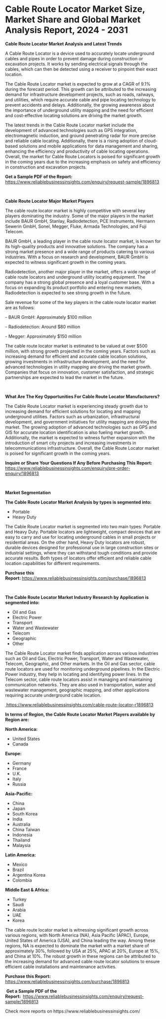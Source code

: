 <p><h1>Cable Route Locator Market Size, Market Share and Global Market Analysis Report, 2024 - 2031</h1></p><p><strong>Cable Route Locator Market Analysis and Latest Trends</strong></p>
<p><p>A Cable Route Locator is a device used to accurately locate underground cables and pipes in order to prevent damage during construction or excavation projects. It works by sending electrical signals through the cables, which can then be detected using a receiver to pinpoint their exact location.</p><p>The Cable Route Locator market is expected to grow at a CAGR of 9.1% during the forecast period. This growth can be attributed to the increasing demand for infrastructure development projects, such as roads, railways, and utilities, which require accurate cable and pipe locating technology to prevent accidents and delays. Additionally, the growing awareness about the importance of underground utility mapping and the need for efficient and cost-effective locating solutions are driving the market growth.</p><p>The latest trends in the Cable Route Locator market include the development of advanced technologies such as GPS integration, electromagnetic induction, and ground penetrating radar for more precise and reliable cable locating. Additionally, there is a rising adoption of cloud-based solutions and mobile applications for data management and sharing, enhancing the efficiency and productivity of cable locating operations. Overall, the market for Cable Route Locators is poised for significant growth in the coming years due to the increasing emphasis on safety and efficiency in construction and excavation projects.</p></p>
<p><strong>Get a Sample PDF of the Report:&nbsp;</strong> <a href="https://www.reliablebusinessinsights.com/enquiry/request-sample/1896813">https://www.reliablebusinessinsights.com/enquiry/request-sample/1896813</a></p>
<p>&nbsp;</p>
<p><strong>Cable Route Locator Major Market Players</strong></p>
<p><p>The cable route locator market is highly competitive with several key players dominating the industry. Some of the major players in the market include BAUR GmbH, Stanlay, Radiodetection, PCE Instruments, Hermann Sewerin GmbH, Sonel, Megger, Fluke, Armada Technologies, and Fuji Telecom.</p><p>BAUR GmbH, a leading player in the cable route locator market, is known for its high-quality products and innovative solutions. The company has a strong market presence and a wide range of products catering to various industries. With a focus on research and development, BAUR GmbH is expected to witness significant growth in the coming years.</p><p>Radiodetection, another major player in the market, offers a wide range of cable route locators and underground utility locating equipment. The company has a strong global presence and a loyal customer base. With a focus on expanding its product portfolio and entering new markets, Radiodetection is expected to see strong growth in the future.</p><p>Sale revenue for some of the key players in the cable route locator market are as follows:</p><p>- BAUR GmbH: Approximately $100 million</p><p>- Radiodetection: Around $80 million</p><p>- Megger: Approximately $150 million</p><p>The cable route locator market is estimated to be valued at over $500 million, with strong growth projected in the coming years. Factors such as increasing demand for efficient and accurate cable location solutions, growing investments in infrastructure development, and the need for advanced technologies in utility mapping are driving the market growth. Companies that focus on innovation, customer satisfaction, and strategic partnerships are expected to lead the market in the future.</p></p>
<p>&nbsp;</p>
<p><strong>What Are The Key Opportunities For Cable Route Locator Manufacturers?</strong></p>
<p><p>The Cable Route Locator market is experiencing steady growth due to increasing demand for efficient solutions for locating and mapping underground utilities. Factors such as urbanization, infrastructural development, and government initiatives for utility mapping are driving the market. The growing adoption of advanced technologies such as GPS and GIS for accurate location identification is also fueling market growth. Additionally, the market is expected to witness further expansion with the introduction of smart city projects and increasing investments in telecommunications infrastructure. Overall, the Cable Route Locator market is poised for significant growth in the coming years.</p></p>
<p><strong>Inquire or Share Your Questions If Any Before Purchasing This Report:</strong> <a href="https://www.reliablebusinessinsights.com/enquiry/pre-order-enquiry/1896813">https://www.reliablebusinessinsights.com/enquiry/pre-order-enquiry/1896813</a></p>
<p>&nbsp;</p>
<p><strong>Market Segmentation</strong></p>
<p><strong>The Cable Route Locator Market Analysis by types is segmented into:</strong></p>
<p><ul><li>Portable</li><li>Heavy Duty</li></ul></p>
<p><p>The Cable Route Locator market is segmented into two main types: Portable and Heavy Duty. Portable locators are lightweight, compact devices that are easy to carry and use for locating underground cables in small projects or residential areas. On the other hand, Heavy Duty locators are robust, durable devices designed for professional use in large construction sites or industrial settings, where they can withstand tough conditions and provide accurate results. Both types of locators offer efficient and reliable cable location capabilities for different requirements.</p></p>
<p><strong>Purchase this Report:&nbsp;</strong><a href="https://www.reliablebusinessinsights.com/purchase/1896813">https://www.reliablebusinessinsights.com/purchase/1896813</a></p>
<p>&nbsp;</p>
<p><strong>The Cable Route Locator Market Industry Research by Application is segmented into:</strong></p>
<p><ul><li>Oil and Gas</li><li>Electric Power</li><li>Transport</li><li>Water and Wastewater</li><li>Telecom</li><li>Geographic</li><li>Other</li></ul></p>
<p><p>The Cable Route Locator market finds application across various industries such as Oil and Gas, Electric Power, Transport, Water and Wastewater, Telecom, Geographic, and Other markets. In the Oil and Gas sector, cable route locators are used for monitoring underground pipelines. In the Electric Power industry, they help in locating and identifying power lines. In the Telecom sector, cable route locators assist in managing and maintaining communication networks. They are also used in transportation, water and wastewater management, geographic mapping, and other applications requiring accurate underground cable location.</p></p>
<p><a href="https://www.reliablebusinessinsights.com/cable-route-locator-r1896813">&nbsp;https://www.reliablebusinessinsights.com/cable-route-locator-r1896813</a></p>
<p><strong>In terms of Region, the Cable Route Locator Market Players available by Region are:</strong></p>
<p>
    <p> <strong> North America: </strong>
        <ul>
            <li>United States</li>
            <li>Canada</li>
        </ul>
        </p> 
    <p> <strong> Europe: </strong>
        <ul>
            <li>Germany</li>
            <li>France</li>
            <li>U.K.</li>
            <li>Italy</li>
            <li>Russia</li>
        </ul>
        </p> 
    <p> <strong> Asia-Pacific: </strong>
        <ul>
            <li>China</li>
            <li>Japan</li>
            <li>South Korea</li>
            <li>India</li>
            <li>Australia</li>
            <li>China Taiwan</li>
            <li>Indonesia</li>
            <li>Thailand</li>
            <li>Malaysia</li>
        </ul>
        </p> 
    <p> <strong> Latin America: </strong>
        <ul>
            <li>Mexico</li>
            <li>Brazil</li>
            <li>Argentina Korea</li>
            <li>Colombia</li>
        </ul>
        </p> 
    <p> <strong> Middle East & Africa: </strong>
        <ul>
            <li>Turkey</li>
            <li>Saudi</li>
            <li>Arabia</li>
            <li>UAE</li>
            <li>Korea</li>
        </ul>
    </p>
    </p>
<p><p>The cable route locator market is witnessing significant growth across various regions, with North America (NA), Asia Pacific (APAC), Europe, United States of America (USA), and China leading the way. Among these regions, NA is expected to dominate the market with a market share of approximately 30%, followed by USA at 25%, APAC at 20%, Europe at 15%, and China at 10%. The robust growth in these regions can be attributed to the increasing demand for advanced cable route locator solutions to ensure efficient cable installations and maintenance activities.</p></p>
<p><strong>Purchase this Report: </strong><a href="https://www.reliablebusinessinsights.com/purchase/1896813">https://www.reliablebusinessinsights.com/purchase/1896813</a></p>
<p>&nbsp;<strong>Get a Sample PDF of the Report:&nbsp;&nbsp;</strong><a href="https://www.reliablebusinessinsights.com/enquiry/request-sample/1896813">https://www.reliablebusinessinsights.com/enquiry/request-sample/1896813</a></p>
<p><strong></strong></p>
<p>Check more reports on https://www.reliablebusinessinsights.com/</p>